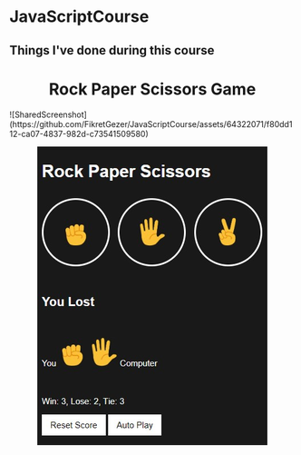 # JavaScriptCourse
## Things I've done during this course
<h1 style="text-align:center;">Rock Paper Scissors Game</h1>
![SharedScreenshot](https://github.com/FikretGezer/JavaScriptCourse/assets/64322071/f80dd112-ca07-4837-982d-c73541509580)
<p align="center">
  <img src="/images/rock-paper-scissors.jpg">
</p>
